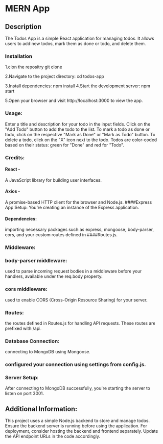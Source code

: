 # MERN App
## Description 
The Todos App is a simple React application for managing todos. It allows users to add new todos, mark them as done or todo, and delete them.
### Installation
1.clon the repositry 
git clone <repository-url>

2.Navigate to the project directory:
cd todos-app

3.Install dependencies:
npm install
4.Start the development server:
npm start

5.Open your browser and visit http://localhost:3000 to view the app.

### Usage:
Enter a title and description for your todo in the input fields.
Click on the "Add Todo" button to add the todo to the list.
To mark a todo as done or todo, click on the respective "Mark as Done" or "Mark as Todo" button.
To delete a todo, click on the "X" icon next to the todo.
Todos are color-coded based on their status: green for "Done" and red for "Todo".

### Credits:
#### React -
A JavaScript library for building user interfaces.
#### Axios -
A promise-based HTTP client for the browser and Node.js.
####Express App Setup:
You're creating an instance of the Express application.
#### Dependencies:
importing necessary packages such as express, mongoose, body-parser, cors, and your custom routes defined in ####Routes.js.

### Middleware:
### body-parser middleware: 
used to parse incoming request bodies in a middleware before your handlers, available under the req.body property.
### cors middleware:
 used to enable CORS (Cross-Origin Resource Sharing) for your server.
### Routes: 
the routes defined in Routes.js for handling API requests. These routes are prefixed with /api.
### Database Connection: 
connecting to MongoDB using Mongoose.
### configured your connection using settings from config.js.
### Server Setup:
After connecting to MongoDB successfully, you're starting the server to listen on port 3001.

## Additional Information:
This project uses a simple Node.js backend to store and manage todos. Ensure the backend server is running before using the application.
For deployment, consider hosting the backend and frontend separately. Update the API endpoint URLs in the code accordingly.


